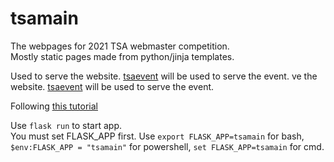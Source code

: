 # tsamain

The webpages for 2021 TSA webmaster competition.  
Mostly static pages made from python/jinja templates.

Used to serve the website. [tsaevent](https://github.com/superTyDev/tsaevent) will be used to serve the event. ve the website. [tsaevent](https://github.com/superTyDev/tsaevent) will be used to serve the event.

Following [this tutorial](https://flask.palletsprojects.com/en/2.0.x/tutorial/views/)  

Use `flask run` to start app.  
You must set FLASK_APP first.  Use `export FLASK_APP=tsamain` for bash, `$env:FLASK_APP = "tsamain"` for powershell, `set FLASK_APP=tsamain` for cmd.